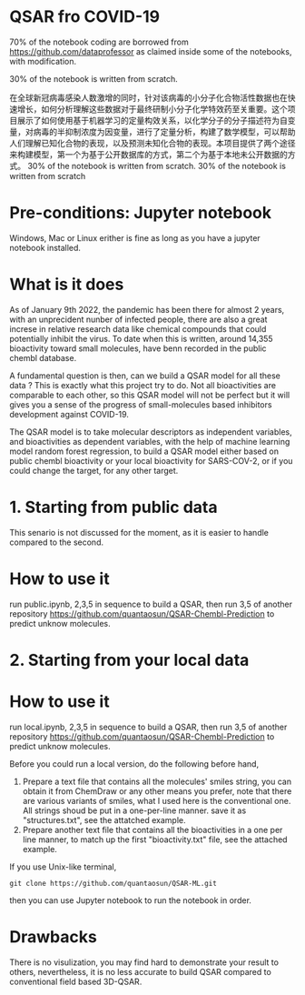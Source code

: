 # QSAR fro COVID-19
70% of the notebook coding are borrowed from https://github.com/dataprofessor as claimed inside some of the notebooks, with modification.

30% of the notebook is written from scratch.

在全球新冠病毒感染人数激增的同时，针对该病毒的小分子化合物活性数据也在快速增长，如何分析理解这些数据对于最终研制小分子化学特效药至关重要。这个项目展示了如何使用基于机器学习的定量构效关系，以化学分子的分子描述符为自变量，对病毒的半抑制浓度为因变量，进行了定量分析，构建了数学模型，可以帮助人们理解已知化合物的表现，以及预测未知化合物的表现。本项目提供了两个途径来构建模型，第一个为基于公开数据库的方式，第二个为基于本地未公开数据的方式。
30% of the notebook is written from scratch.
30% of the notebook is written from scratch
# Pre-conditions: Jupyter notebook
Windows, Mac or Linux erither is fine as long as you have a jupyter notebook installed.
# What is it does
As of January 9th 2022, the pandemic has been there for almost 2 years, with an unprecident nunber of infected people, there are also a great increse in relative research data like chemical compounds that could potentially inhibit the virus. To date when this is written, around 14,355 bioactivity toward small molecules, have benn recorded in the public chembl database.

A fundamental question is then, can we build a QSAR model for all these data ? This is exactly what this project try to do. Not all bioactivities are comparable to each other, so this QSAR model will not be perfect but it will gives you a sense of the progress of small-molecules based inhibitors development against COVID-19.

The QSAR model is to take molecular descriptors as independent variables,  and bioactivities as dependent variables, with the help of machine learning model random forest regression, to build a QSAR model either based on public chembl bioactivity or your local bioactivity for SARS-COV-2, or if you could change the target, for any other target.

# 1. Starting from public data
This senario is not discussed for the moment, as it is easier to handle compared to the second.
# How to use it
run public.ipynb, 2,3,5 in sequence to build a QSAR, then run 3,5 of another repository https://github.com/quantaosun/QSAR-Chembl-Prediction to predict unknow molecules.

# 2. Starting from your local data
# How to use it
run local.ipynb, 2,3,5 in sequence to build a QSAR, then run 3,5 of another repository https://github.com/quantaosun/QSAR-Chembl-Prediction to predict unknow molecules.

Before you could run a local version, do the following before hand,

1. Prepare a text file that contains all the molecules' smiles string, you can obtain it from ChemDraw or any other means you prefer, note that there are various variants of smiles, what I used here is the conventional one. All strings shoud be put in a one-per-line manner. save it as "structures.txt", see the attatched example.
2. Prepare another text file that contains all the bioactivities in a one per line manner, to match up the first "bioactivity.txt" file, see the attached example.

If you use Unix-like terminal, 
```
git clone https://github.com/quantaosun/QSAR-ML.git
```
then you can use Jupyter notebook to run the notebook in order.
# Drawbacks
There is no visulization, you may find hard to demonstrate your result to others, nevertheless, it is no less accurate to build QSAR compared to conventional field based 3D-QSAR.
